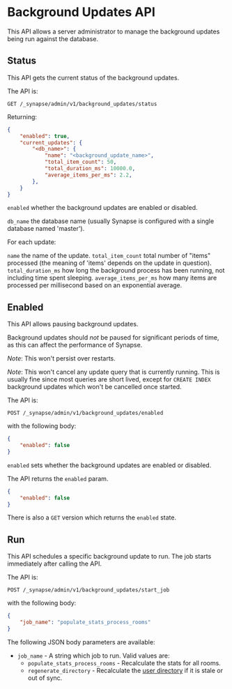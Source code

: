 # Background Updates API

This API allows a server administrator to manage the background updates being
run against the database.

## Status

This API gets the current status of the background updates.


The API is:

```
GET /_synapse/admin/v1/background_updates/status
```

Returning:

```json
{
    "enabled": true,
    "current_updates": {
        "<db_name>": {
            "name": "<background_update_name>",
            "total_item_count": 50,
            "total_duration_ms": 10000.0,
            "average_items_per_ms": 2.2,
        },
    }
}
```

`enabled` whether the background updates are enabled or disabled.

`db_name` the database name (usually Synapse is configured with a single database named 'master').

For each update:

`name` the name of the update.
`total_item_count` total number of "items" processed (the meaning of 'items' depends on the update in question).
`total_duration_ms` how long the background process has been running, not including time spent sleeping.
`average_items_per_ms` how many items are processed per millisecond based on an exponential average.


## Enabled

This API allows pausing background updates.

Background updates should *not* be paused for significant periods of time, as
this can affect the performance of Synapse.

*Note*: This won't persist over restarts.

*Note*: This won't cancel any update query that is currently running. This is
usually fine since most queries are short lived, except for `CREATE INDEX`
background updates which won't be cancelled once started.


The API is:

```
POST /_synapse/admin/v1/background_updates/enabled
```

with the following body:

```json
{
    "enabled": false
}
```

`enabled` sets whether the background updates are enabled or disabled.

The API returns the `enabled` param.

```json
{
    "enabled": false
}
```

There is also a `GET` version which returns the `enabled` state.


## Run

This API schedules a specific background update to run. The job starts immediately after calling the API.


The API is:

```
POST /_synapse/admin/v1/background_updates/start_job
```

with the following body:

```json
{
    "job_name": "populate_stats_process_rooms"
}
```

The following JSON body parameters are available:

- `job_name` - A string which job to run. Valid values are:
  - `populate_stats_process_rooms` - Recalculate the stats for all rooms.
  - `regenerate_directory` - Recalculate the [user directory](Synapse%20Docs%20-%20EN/user_directory.md) if it is stale or out of sync.
